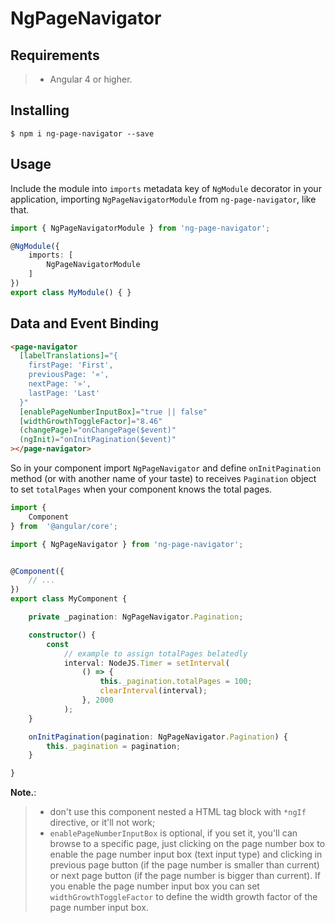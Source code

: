 # NgPageNavigator	

## Requirements

>- Angular 4 or higher.

## Installing

	$ npm i ng-page-navigator --save

## Usage

Include the module into `imports` metadata key of `NgModule` decorator in your application, importing `NgPageNavigatorModule` from `ng-page-navigator`, like that.

```typescript
import { NgPageNavigatorModule } from 'ng-page-navigator';

@NgModule({
    imports: [
        NgPageNavigatorModule
    ]
})
export class MyModule() { }
```

## Data and Event Binding

```html
<page-navigator
  [labelTranslations]="{
    firstPage: 'First',
    previousPage: '«',
    nextPage: '»',
    lastPage: 'Last'
  }"
  [enablePageNumberInputBox]="true || false"
  [widthGrowthToggleFactor]="8.46"
  (changePage)="onChangePage($event)"
  (ngInit)="onInitPagination($event)"
></page-navigator>
```

So in your component import `NgPageNavigator` and define `onInitPagination` method (or with another name of your taste) to receives `Pagination` object to set `totalPages` when your component knows the total pages.

```typescript
import {
    Component
} from  '@angular/core';

import { NgPageNavigator } from 'ng-page-navigator';


@Component({
    // ...
})
export class MyComponent {

    private _pagination: NgPageNavigator.Pagination;

    constructor() {
        const
            // example to assign totalPages belatedly
            interval: NodeJS.Timer = setInterval(
                () => {
                    this._pagination.totalPages = 100;
                    clearInterval(interval);
                }, 2000
            );
    }

    onInitPagination(pagination: NgPageNavigator.Pagination) {
        this._pagination = pagination;
    }

}
```

**Note.**: 
>- don't use this component nested a HTML tag block with `*ngIf` directive, or it'll not work;
>- `enablePageNumberInputBox` is optional, if you set it, you'll can browse to a specific page, just clicking on the page number box to enable the page number input box (text input type) and clicking in previous page button (if the page number is smaller than current) or next page button (if the page number is bigger than current). If you enable the page number input box you can set `widthGrowthToggleFactor` to define the width growth factor of the page number input box.

